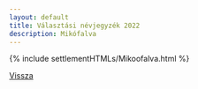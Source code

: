 ```yaml
---
layout: default
title: Választási névjegyzék 2022
description: Mikófalva
---
```


{% include settlementHTMLs/Mikoofalva.html %}

[Vissza](../)